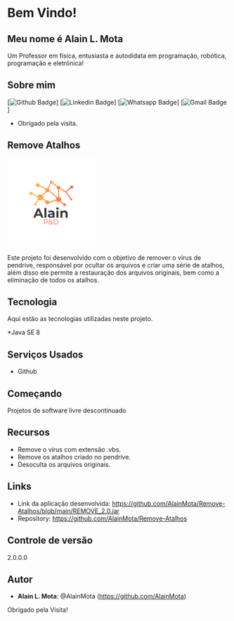 
# Bem Vindo!

## Meu nome é Alain L. Mota

Um Professor em física, entusiasta e autodidata em programação, robótica, programação e eletrônica!


## Sobre mim 
[![Github Badge](https://img.shields.io/badge/-Github-000?style=flat-square&logo=Github&logoColor=white&link=https://github.com/AlainMota)]
[![Linkedin Badge](https://img.shields.io/badge/-LinkedIn-blue?style=flat-square&logo=Linkedin&logoColor=white&link=www.linkedin.com/in/alain-mota-a61319117)]
[![Whatsapp Badge](https://img.shields.io/badge/-Whatsapp-4CA143?style=flat-square&labelColor=4CA143&logo=whatsapp&logoColor=white&link=https://api.whatsapp.com/send?phone=98984137126&text=Hello!)]
[![Gmail Badge](https://img.shields.io/badge/-Gmail-c14438?style=flat-square&logo=Gmail&logoColor=white&link=alainmota9@gmail.com)]

- Obrigado pela visita. 


## Remove Atalhos
![Logo of the project](https://github.com/AlainMota/Remove-Atalhos/blob/main/logo.png)

Este projeto foi desenvolvido com o objetivo de remover o vírus de pendrive, responsável por ocultar os arquivos e criar uma série de atalhos, além disso ele permite a restauração dos arquivos originais, bem como a eliminação de todos os atalhos.

## Tecnologia 

Aqui estão as tecnologias utilizadas neste projeto.

*Java SE 8


## Serviços Usados

* Github


## Começando
Projetos de software livre descontinuado


## Recursos

  - Remove o vírus com extensão .vbs.
  - Remove os atalhos criado no pendrive.
  - Desoculta os arquivos originais.


## Links

  - Link da aplicação desenvolvida: https://github.com/AlainMota/Remove-Atalhos/blob/main/REMOVE_2.0.jar
  - Repository: https://github.com/AlainMota/Remove-Atalhos
   
## Controle de versão

2.0.0.0


## Autor

* **Alain L. Mota**: @AlainMota (https://github.com/AlainMota)

Obrigado pela Visita!

